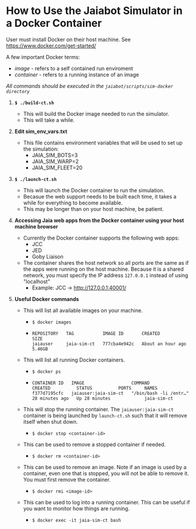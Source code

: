 # How to Use the Jaiabot Simulator in a Docker Container

User must install Docker on their host machine.  See https://www.docker.com/get-started/

A few important Docker terms:
* *image* - refers to a self contained run enviroment
* *container* - refers to a running instance of an image

*All commands should be executed in the `jaiabot/scripts/sim-docker directory`*

1.  **`$ ./build-ct.sh`**
    * This will build the Docker image needed to run the simulator.
    * This will take a while.

2.  **Edit sim_env_vars.txt**
    * This file contains environment variables that will be used to set up the simulation:
        * JAIA_SIM_BOTS=3
        * JAIA_SIM_WARP=2
        * JAIA_SIM_FLEET=20

3.  **`$ ./launch-ct.sh`**
    * This will launch the Docker container to run the simulation.
    * Becasue the web support needs to be built each time, it takes a while for everything to become available.
    * This may be longer than on your host machine, be patient.

4.  **Accessing Jaia web apps from the Docker container using your host machine browser**
    * Currently the Docker container supports the following web apps:
        * JCC
        * JED
        * Goby Liaison
    * The container shares the host network so all ports are the same as if the apps were running on the host machine.
    Because it is a shared network, you must specify the IP address `127.0.0.1` instead of using "localhost"
        * Example: JCC -> http://127.0.0.1:40001/

5. **Useful Docker commands**
    * This will list all available images on your machine.
        * `$ docker images`
        * ```
          REPOSITORY   TAG           IMAGE ID       CREATED             SIZE
          jaiauser     jaia-sim-ct   777cba4e942c   About an hour ago   5.46GB
          ```
   
    * This will list all running Docker containers.
        * `$ docker ps`
        * ```
          CONTAINER ID   IMAGE                  COMMAND                  CREATED          STATUS          PORTS     NAMES
          f377d7195cfc   jaiauser:jaia-sim-ct   "/bin/bash -li /entr…"   28 minutes ago   Up 28 minutes             jaia-sim-ct
          ```
    * This will stop the running container. The `jaiauser:jaia-sim-ct` container
    is being launched by `launch-ct.sh` such that it will remove itself when shut down.
        * `$ docker stop <container-id>`

    * This can be used to remove a stopped container if needed.
        * `$ docker rm <container-id>`

    * This can be used to remove an image. Note if an image is used by a container, even one that is stopped, you will not be able to remove it. You must first remove the container.
        * `$ docker rmi <image-id>`

    * This can be used to log into a running container. This can be useful if you want to monitor how things are running.
        * `$ docker exec -it jaia-sim-ct bash`



